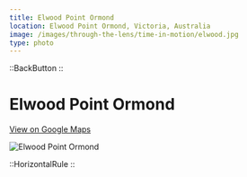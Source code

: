 ```yaml
---
title: Elwood Point Ormond
location: Elwood Point Ormond, Victoria, Australia
image: /images/through-the-lens/time-in-motion/elwood.jpg
type: photo
---
```


::BackButton
::

# Elwood Point Ormond

<a href="https://www.google.com/maps/search/?api=1&query=Elwood+Point+Ormond,+Victoria,+Australia" target="_blank" rel="noopener noreferrer">View on Google Maps</a>

![Elwood Point Ormond](/images/through-the-lens/time-in-motion/elwood.jpg)

<div class="mb-8"></div>

::HorizontalRule
::
